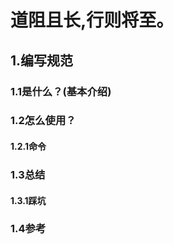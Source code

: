 # 道阻且长,行则将至。

## 1.编写规范

### 1.1是什么？\(基本介绍\)

### 1.2怎么使用？

#### 1.2.1命令

### 1.3总结

#### 1.3.1踩坑

### 1.4参考



